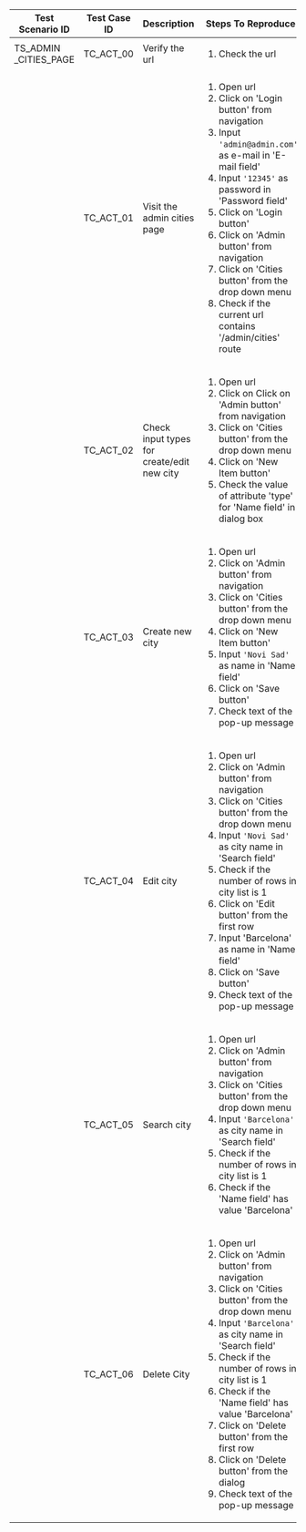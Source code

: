 | Test<br> Scenario ID     | Test Case ID | Description                                | Steps To Reproduce                                                                                                                                                                                                                                                                                                                                                                                                                     | Expected Results                                                                                                                                                                                                                                             | Actual Results |
| -------------------- | ------------ | ------------------------------------------ | -------------------------------------------------------------------------------------------------------------------------------------------------------------------------------------------------------------------------------------------------------------------------------------------------------------------------------------------------------------------------------------------------------------------------------------- | ------------------------------------------------------------------------------------------------------------------------------------------------------------------------------------------------------------------------------------------------------------ | -------------- |
| TS_ADMIN<br>_CITIES_PAGE | TC_ACT_00    | Verify the url                             | <ol><li>Check the url</li></ol>                                                                                                                                                                                                                                                                                                                                                                                                                      | https[]()://vue-demo.daniel-avellaneda.com/                                                                                                                                                                            |                |
|                      | TC_ACT_01    | Visit the admin cities page                | <ol><li>Open url</li><li>Click on 'Login button' from navigation</li><li>Input ``'admin@admin.com'`` as e-mail in 'E-mail field'</li><li>Input ``'12345'`` as password in 'Password field'</li><li>Click on 'Login button'</li><li>Click on 'Admin button' from navigation</li><li>Click on 'Cities button' from the drop down menu</li><li>Check if the current url contains '/admin/cities' route</li></ol>                                              | User will be redirected to the login page<br>User will be logged in with admin credentials<br>User will be redirected to the admin cities page<br>Url will be <br>'https[]()://vue-demo.daniel-avellaneda.com/admin/cities'                                          |                |
|                      | TC_ACT_02    | Check input types for create/edit new city | <ol><li>Open url<br></li><li>Click on Click on 'Admin button' from navigation</li><li>Click on 'Cities button' from the drop down menu</li><li>Click on 'New Item button'</li><li>Check the value of attribute 'type' for 'Name field' in dialog box</li></ol>                                                                                                                                                                                           | User will be redirected to the admin cities page<br>Dialog for new city creation will be visible<br>Value of the 'Name field' for attribute 'type' will be 'text'                                                                                            |                |
|                      | TC_ACT_03    | Create new city                            | <ol><li>Open url<br></li><li>Click on 'Admin button' from navigation</li><li>Click on 'Cities button' from the drop down menu</li><li>Click on 'New Item button'</li><li>Input ``'Novi Sad'`` as name in 'Name field'</li><li>Click on 'Save button'</li><li>Check text of the pop-up message</li></ol>                                                                                                                                                          | User will be redirected to the admin cities page<br>Dialog for new city creation will be visible<br>Dialog for new city creation will dissapear<br>Text of the pop-up message will be 'Saved successfully' <br>                                              |                |
|                      | TC_ACT_04    | Edit city                                  | <ol><li>Open url<br></li><li>Click on 'Admin button' from navigation</li><li>Click on 'Cities button' from the drop down menu</li><li>Input ``'Novi Sad'`` as city name in 'Search field'</li><li>Check if the number of rows in city list is 1</li><li>Click on 'Edit button' from the first row</li><li>Input 'Barcelona' as name in 'Name field'</li><li>Click on 'Save button'</li><li>Check text of the pop-up message</li></ol>                           | User will be redirected to the admin cities page<br>Number of rows in the city list will be 1<br>Name of the city will be edited<br>Text of the pop-up message will be 'Saved successfully'                                                                  |                |
|                      | TC_ACT_05    | Search city                                | <ol><li>Open url<br></li><li>Click on 'Admin button' from navigation</li><li>Click on 'Cities button' from the drop down menu</li><li>Input ``'Barcelona'`` as city name in 'Search field'</li><li>Check if the number of rows in city list is 1</li><li> Check if the 'Name field' has value 'Barcelona'</li></ol>                                                                                                                                                | User will be redirected to the admin cities page<br>Number of rows in the city list will be 1<br>Name of the city will match the name in the search field                                                                                                    |                |
|                      | TC_ACT_06    | Delete City                                | <ol><li>Open url<br></li><li>Click on 'Admin button' from navigation</li><li>Click on 'Cities button' from the drop down menu</li><li>Input ``'Barcelona'`` as city name in 'Search field'</li><li>Check if the number of rows in city list is 1</li><li>Check if the 'Name field' has value 'Barcelona'</li><li>Click on 'Delete button' from the first row</li><li>Click on 'Delete button' from the dialog</li><li>Check text of the pop-up message</li></ol> | User will be redirected to the admin cities page<br>Number of rows in the city list will be 1<br>Name of the city will match the name in the search field<br>City will be deleted from the list<br>Text of the pop-up message will be 'Deleted successfully' |                |
